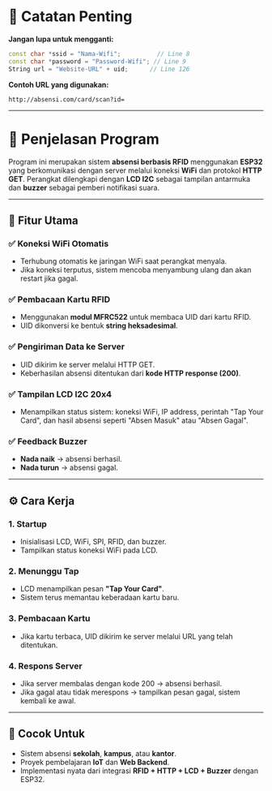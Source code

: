 
# 📌 Catatan Penting

**Jangan lupa untuk mengganti:**

```cpp
const char *ssid = "Nama-Wifi";          // Line 8
const char *password = "Password-Wifi"; // Line 9
String url = "Website-URL" + uid;      // Line 126
```

**Contoh URL yang digunakan:**

```
http://absensi.com/card/scan?id=
```

---

# 📖 Penjelasan Program

Program ini merupakan sistem **absensi berbasis RFID** menggunakan **ESP32** yang berkomunikasi dengan server melalui koneksi **WiFi** dan protokol **HTTP GET**. Perangkat dilengkapi dengan **LCD I2C** sebagai tampilan antarmuka dan **buzzer** sebagai pemberi notifikasi suara.

---

## 🔧 Fitur Utama

### ✅ Koneksi WiFi Otomatis
- Terhubung otomatis ke jaringan WiFi saat perangkat menyala.
- Jika koneksi terputus, sistem mencoba menyambung ulang dan akan restart jika gagal.

### ✅ Pembacaan Kartu RFID
- Menggunakan **modul MFRC522** untuk membaca UID dari kartu RFID.
- UID dikonversi ke bentuk **string heksadesimal**.

### ✅ Pengiriman Data ke Server
- UID dikirim ke server melalui HTTP GET.
- Keberhasilan absensi ditentukan dari **kode HTTP response (200)**.

### ✅ Tampilan LCD I2C 20x4
- Menampilkan status sistem: koneksi WiFi, IP address, perintah "Tap Your Card", dan hasil absensi seperti "Absen Masuk" atau "Absen Gagal".

### ✅ Feedback Buzzer
- **Nada naik** → absensi berhasil.
- **Nada turun** → absensi gagal.

---

## ⚙️ Cara Kerja

### 1. Startup
- Inisialisasi LCD, WiFi, SPI, RFID, dan buzzer.
- Tampilkan status koneksi WiFi pada LCD.

### 2. Menunggu Tap
- LCD menampilkan pesan **"Tap Your Card"**.
- Sistem terus memantau keberadaan kartu baru.

### 3. Pembacaan Kartu
- Jika kartu terbaca, UID dikirim ke server melalui URL yang telah ditentukan.

### 4. Respons Server
- Jika server membalas dengan kode 200 → absensi berhasil.
- Jika gagal atau tidak merespons → tampilkan pesan gagal, sistem kembali ke awal.

---

## 🧠 Cocok Untuk

- Sistem absensi **sekolah**, **kampus**, atau **kantor**.
- Proyek pembelajaran **IoT** dan **Web Backend**.
- Implementasi nyata dari integrasi **RFID + HTTP + LCD + Buzzer** dengan ESP32.
